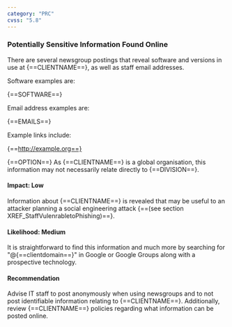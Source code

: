 ```yaml
---
category: "PRC"
cvss: "5.8"
---
```

### Potentially Sensitive Information Found Online
There are several newsgroup postings that reveal software and versions in use at {==CLIENTNAME==}, as well as staff email addresses.

Software examples are:

{==SOFTWARE==}

Email address examples are:

{==EMAILS==}

Example links include:

{==http://example.org==}

{==OPTION==} As {==CLIENTNAME==} is a global organisation, this information may not necessarily relate directly to {==DIVISION==}.
#### Impact: Low
Information about {==CLIENTNAME==} is revealed that may be useful to an attacker planning a social engineering attack {==(see section XREF_StaffVulenrabletoPhishing)==}.
#### Likelihood: Medium
It is straightforward to find this information and much more by searching for "@{==clientdomain==}" in Google or Google Groups along with a prospective technology.
#### Recommendation
Advise IT staff to post anonymously when using newsgroups and to not post identifiable information relating to {==CLIENTNAME==}. Additionally, review {==CLIENTNAME==} policies regarding what information can be posted online.
